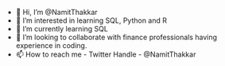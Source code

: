 - 👋 Hi, I’m @NamitThakkar
- 👀 I’m interested in learning SQL, Python and R
- 🌱 I’m currently learning SQL
- 💞️ I’m looking to collaborate with finance professionals having experience in coding.
- 📫 How to reach me - Twitter Handle - @NamitThakkar

<!---
NamitThakkar/NamitThakkar is a ✨ special ✨ repository because its `README.md` (this file) appears on your GitHub profile.
You can click the Preview link to take a look at your changes.
--->
